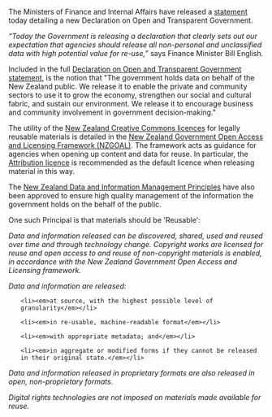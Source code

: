 <html><body><p>The Ministers of Finance and Internal Affairs have released a <a href="http://business.scoop.co.nz/2011/08/15/open-data-will-benefit-public-economy-english/" target="_self">statement</a> today detailing a new Declaration on Open and Transparent Government.



<em>“Today the Government is releasing a declaration that clearly sets out our expectation that agencies should release all non-personal and unclassified data with high potential value for re-use,” </em>says Finance Minister Bill English<em>.</em>



Included in the full <a href="http://ict.govt.nz/programme/opening-government-data-and-information/declaration-open-and-transparent-government" target="_self">Declaration on Open and Transparent Government statement</a>, is the notion that "The government holds data on behalf of the New Zealand public. We release it to enable the private and community sectors to use it to grow the economy, strengthen our social and cultural fabric, and sustain our environment. We release it to encourage business and community involvement in government decision-making."



The utility of the <a href="http://creativecommons.org.nz/licences_explained__1" target="_self">New Zealand Creative Commons licences</a> for legally reusable materials is detailed in the <a href="http://nzgoal.info/" target="_self">New Zealand Government Open Access and Licensing Framework (NZGOAL)</a>. The framework acts as guidance for agencies when opening up content and data for reuse. In particular, the <a href="http://creativecommons.org/licenses/by/3.0/nz/" target="_self">Attribution licence</a> is recommended as the default licence when releasing material in this way.



The <a href="http://ict.govt.nz/programme/opening-government-data-and-information/new-zealand-data-and-information-management-princi" target="_self">New Zealand Data and Information Management Principles</a> have also been approved to ensure high quality management of the information the government holds on the behalf of the public.



One such Principal is that materials should be 'Reusable':



<em>Data and information released can be discovered, shared, used and reused over time and through technology change. Copyright works are licensed for reuse and open access to and reuse of non-copyright materials is enabled, in accordance with the New Zealand Government Open Access and Licensing framework.</em>



<em>Data and information are released:</em>

</p><ul>

	<li><em>at source, with the highest possible level of granularity</em></li>

	<li><em>in re-usable, machine-readable format</em></li>

	<li><em>with appropriate metadata; and</em></li>

	<li><em>in aggregate or modified forms if they cannot be released in their original state.</em></li>

</ul>

<em>Data and information released in proprietary formats are also released in open, non-proprietary formats.</em>



<em>Digital rights technologies are not imposed on materials made available for reuse.</em></body></html>